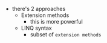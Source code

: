 - there's 2 approaches
  - Extension methods
    - this is more powerful
  - LINQ syntax
    - subset of `extension methods`
